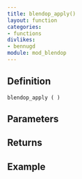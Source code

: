 ```yaml
---
title: blendop_apply()
layout: function
categories:
- functions
divlikes:
- bennugd
module: mod_blendop
---
```


## Definition

    blendop_apply ( )

## Parameters

## Returns

## Example
